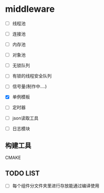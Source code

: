 # middleware

- [ ] 线程池
- [ ] 连接池
- [ ] 内存池
- [ ] 对象池
- [ ] 无锁队列
- [ ] 有锁的线程安全队列
- [ ] 信号量(制作中....)
- [x] 单例模板
- [ ] 定时器
- [ ] json读取工具
- [ ] 日志模块



## 构建工具

CMAKE





## TODO LIST

- [ ] 每个组件分文件夹里进行存放能通过编译使用
